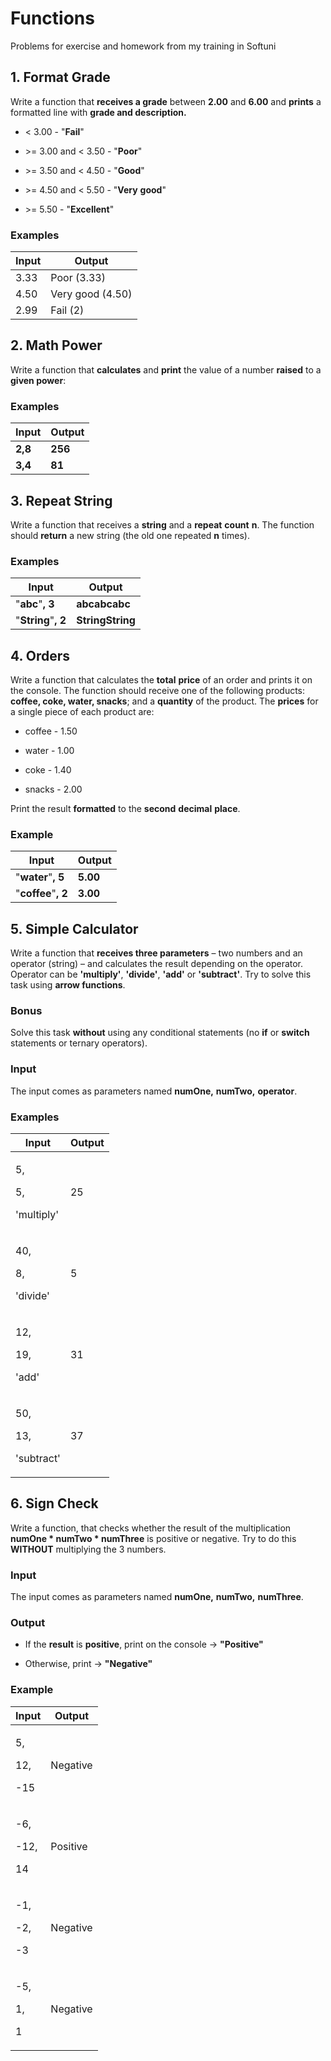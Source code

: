 # Functions
Problems for exercise and homework from my training in Softuni

## **1. Format Grade**

Write a function that **receives a grade** between **2.00** and **6.00**
and **prints** a formatted line with **grade and description.**

  - \< 3.00 - "**Fail**"

  - \>= 3.00 and \< 3.50 - "**Poor**"

  - \>= 3.50 and \< 4.50 - "**Good**"

  - \>= 4.50 and \< 5.50 - "**Very** **good**"

  - \>= 5.50 - "**Excellent**"

### Examples

| **Input** | **Output**       |
| --------- | ---------------- |
| 3.33      | Poor (3.33)      |
| 4.50      | Very good (4.50) |
| 2.99      | Fail (2)         |


## **2. Math Power**

Write a function that **calculates** and **print** the value of a number
**raised** to a **given power**:

### Examples

| **Input** | **Output** |
| --------- | ---------- |
| **2,8**   | **256**    |
| **3,4**   | **81**     |


## **3. Repeat String**

Write a function that receives a **string** and a **repeat** **count**
**n**. The function should **return** a new string (the old one repeated
**n** times).

### Examples

| **Input**           | **Output**       |
| ------------------- | ---------------- |
| "**abc**"**, 3**    | **abcabcabc**    |
| "**String**"**, 2** | **StringString** |


## **4. Orders**

Write a function that calculates the **total** **price** of an order and
prints it on the console. The function should receive one of the
following products: **coffee, coke, water, snacks**; and a **quantity**
of the product. The **prices** for a single piece of each product are:

  - coffee - 1.50

  - water - 1.00

  - coke - 1.40

  - snacks - 2.00

Print the result **formatted** to the **second** **decimal** **place**.

### Example

| **Input**           | **Output** |
| ------------------- | ---------- |
| "**water**"**, 5**  | **5.00**   |
| "**coffee**"**, 2** | **3.00**   |


## **5. Simple Calculator**

Write a function that **receives three parameters** – two numbers and an
operator (string) – and calculates the result depending on the operator.
Operator can be **'multiply'**, **'divide'**, **'add'** or
**'subtract'**. Try to solve this task using **arrow functions**.

### Bonus

Solve this task **without** using any conditional statements (no **if**
or **switch** statements or ternary operators).

### Input

The input comes as parameters named **numOne,** **numTwo,**
**operator**.

### Examples

<table>
<thead>
<tr class="header">
<th><strong>Input</strong></th>
<th><strong>Output</strong></th>
</tr>
</thead>
<tbody>
<tr class="odd">
<td><p>5,</p>
<p>5,</p>
<p>'multiply'</p></td>
<td>25</td>
</tr>
<tr class="even">
<td><p>40,</p>
<p>8,</p>
<p>'divide'</p></td>
<td>5</td>
</tr>
<tr class="odd">
<td><p>12,</p>
<p>19,</p>
<p>'add'</p></td>
<td>31</td>
</tr>
<tr class="even">
<td><p>50,</p>
<p>13,</p>
<p>'subtract'</p></td>
<td>37</td>
</tr>
</tbody>
</table>


## **6. Sign Check**

Write a function, that checks whether the result of the multiplication
**numOne \* numTwo \* numThree** is positive or negative. Try to do this
**WITHOUT** multiplying the 3 numbers.

### Input

The input comes as parameters named **numOne,** **numTwo,**
**numThree**.

### Output

  - If the **result** is **positive**, print on the console -\>
    **"Positive"**

  - Otherwise, print -\> **"Negative"**

### Example

<table>
<thead>
<tr class="header">
<th><strong>Input</strong></th>
<th><strong>Output</strong></th>
</tr>
</thead>
<tbody>
<tr class="odd">
<td><p>5,</p>
<p>12,</p>
<p>-15</p></td>
<td>Negative</td>
</tr>
<tr class="even">
<td><p>-6,</p>
<p>-12,</p>
<p>14</p></td>
<td>Positive</td>
</tr>
<tr class="odd">
<td><p>-1,</p>
<p>-2,</p>
<p>-3</p></td>
<td>Negative</td>
</tr>
<tr class="even">
<td><p>-5,</p>
<p>1,</p>
<p>1</p></td>
<td>Negative</td>
</tr>
</tbody>
</table>
